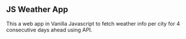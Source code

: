 ## JS Weather App

This a web app in Vanilla Javascript to fetch weather info per city for 4 consecutive days ahead using API.   
